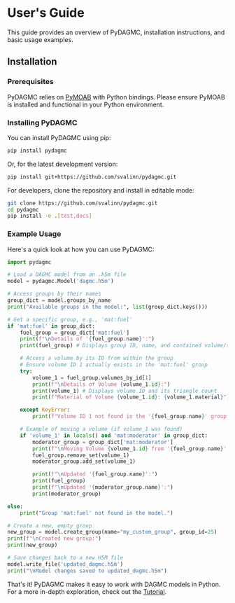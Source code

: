 # User's Guide

This guide provides an overview of PyDAGMC, installation instructions,
and basic usage examples.

## Installation

### Prerequisites

PyDAGMC relies on [PyMOAB](https://ftp.mcs.anl.gov/pub/fathom/moab-docs/building.html) with Python bindings.
Please ensure PyMOAB is installed and functional in your Python environment.

### Installing PyDAGMC

You can install PyDAGMC using pip:

```bash
pip install pydagmc
```

Or, for the latest development version:

```bash
pip install git+https://github.com/svalinn/pydagmc.git
```

For developers, clone the repository and install in editable mode:

```bash
git clone https://github.com/svalinn/pydagmc.git
cd pydagmc
pip install -e .[test,docs]
```

### Example Usage

Here's a quick look at how you can use PyDAGMC:

```python
import pydagmc

# Load a DAGMC model from an .h5m file
model = pydagmc.Model('dagmc.h5m')

# Access groups by their names
group_dict = model.groups_by_name
print("Available groups in the model:", list(group_dict.keys()))

# Get a specific group, e.g., 'mat:fuel'
if 'mat:fuel' in group_dict:
    fuel_group = group_dict['mat:fuel']
    print(f"\nDetails of '{fuel_group.name}':")
    print(fuel_group) # Displays group ID, name, and contained volume/surface IDs

    # Access a volume by its ID from within the group
    # Ensure volume ID 1 actually exists in the 'mat:fuel' group
    try:
        volume_1 = fuel_group.volumes_by_id[1]
        print(f"\nDetails of Volume {volume_1.id}:")
        print(volume_1) # Displays volume ID and its triangle count
        print(f"Material of Volume {volume_1.id}: {volume_1.material}")

    except KeyError:
        print(f"Volume ID 1 not found in the '{fuel_group.name}' group.")

    # Example of moving a volume (if volume_1 was found)
    if 'volume_1' in locals() and 'mat:moderator' in group_dict:
        moderator_group = group_dict['mat:moderator']
        print(f"\nMoving Volume {volume_1.id} from '{fuel_group.name}' to '{moderator_group.name}'...")
        fuel_group.remove_set(volume_1)
        moderator_group.add_set(volume_1)

        print(f"\nUpdated '{fuel_group.name}':")
        print(fuel_group)
        print(f"\nUpdated '{moderator_group.name}':")
        print(moderator_group)

else:
    print("Group 'mat:fuel' not found in the model.")

# Create a new, empty group
new_group = model.create_group(name="my_custom_group", group_id=25)
print(f"\nCreated new group:")
print(new_group)

# Save changes back to a new H5M file
model.write_file('updated_dagmc.h5m')
print("\nModel changes saved to updated_dagmc.h5m")
```

That's it! PyDAGMC makes it easy to work with DAGMC models in Python. For a more in-depth exploration, check out the [Tutorial](tutorial.ipynb).
